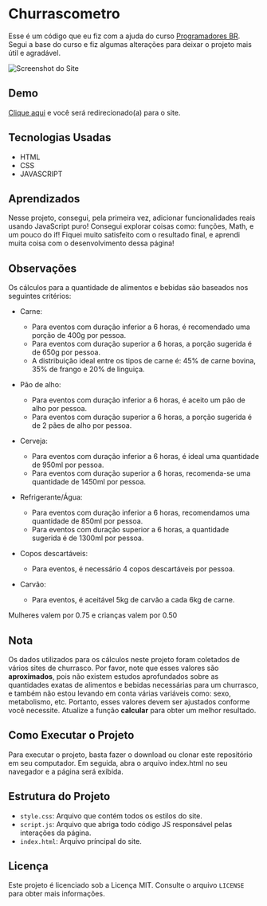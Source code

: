 # Churrascometro

 Esse é um código que eu fiz com a ajuda do curso [Programadores BR](https://programadorbr.com/). Segui a base do curso e fiz algumas alterações para deixar o projeto mais útil e agradável.

![Screenshot do Site](https://imgur.com/OPXac8z.png)

## Demo

[Clique aqui](https://allan-carlos.github.io/Churrascometro/) e você será redirecionado(a) para o site.

## Tecnologias Usadas

- HTML
- CSS
- JAVASCRIPT

## Aprendizados

Nesse projeto, consegui, pela primeira vez, adicionar funcionalidades reais usando JavaScript puro! Consegui explorar coisas como: funções, Math, e um pouco do if! Fiquei muito satisfeito com o resultado final, e aprendi muita coisa com o desenvolvimento dessa página!

## Observações

Os cálculos para a quantidade de alimentos e bebidas são baseados nos seguintes critérios:

- Carne:
  - Para eventos com duração inferior a 6 horas, é recomendado uma porção de 400g por pessoa.
  - Para eventos com duração superior a 6 horas, a porção sugerida é de 650g por pessoa.
  - A distribuição ideal entre os tipos de carne é: 45% de carne bovina, 35% de frango e 20% de linguiça.
 
- Pão de alho:
  - Para eventos com duração inferior a 6 horas, é aceito um pão de alho por pessoa.
  - Para eventos com duração superior a 6 horas, a porção sugerida é de 2 pães de alho por pessoa.

- Cerveja:
  - Para eventos com duração inferior a 6 horas, é ideal uma quantidade de 950ml por pessoa.
  - Para eventos com duração superior a 6 horas, recomenda-se uma quantidade de 1450ml por pessoa.

- Refrigerante/Água:
  - Para eventos com duração inferior a 6 horas, recomendamos uma quantidade de 850ml por pessoa.
  - Para eventos com duração superior a 6 horas, a quantidade sugerida é de 1300ml por pessoa.

- Copos descartáveis:
  - Para eventos, é necessário 4 copos descartáveis por pessoa.
 
- Carvão:
  - Para eventos, é aceitável 5kg de carvão a cada 6kg de carne.

Mulheres valem por 0.75 e crianças valem por 0.50

## Nota

Os dados utilizados para os cálculos neste projeto foram coletados de vários sites de churrasco. Por favor, note que esses valores são **aproximados**, pois não existem estudos aprofundados sobre as quantidades exatas de alimentos e bebidas necessárias para um churrasco, e também não estou levando em conta várias variáveis como: sexo, metabolismo, etc. Portanto, esses valores devem ser ajustados conforme você necessite. Atualize a função **calcular** para obter um melhor resultado.

## Como Executar o Projeto

Para executar o projeto, basta fazer o download ou clonar este repositório em seu computador. Em seguida, abra o arquivo index.html no seu navegador e a página será exibida.

## Estrutura do Projeto

- `style.css`: Arquivo que contém todos os estilos do site.
- `script.js`: Arquivo que abriga todo código JS responsável pelas interações da página.
- `index.html`: Arquivo príncipal do site.

## Licença

Este projeto é licenciado sob a Licença MIT. Consulte o arquivo `LICENSE` para obter mais informações.
